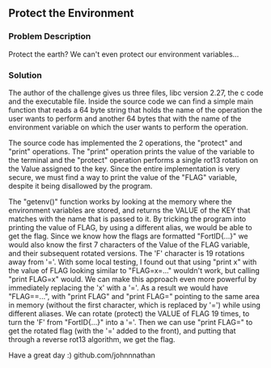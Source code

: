 ## Protect the Environment 

### Problem Description
Protect the earth? We can't even protect our environment variables...

### Solution

The author of the challenge gives us three files, libc version 2.27, the c code and the executable file. Inside the source code we can find a simple main function that reads a 64 byte string that holds the name of the operation the user wants to perform and another 64 bytes that with the name of the environment variable on which the user wants to perform the operation. 

The source code has implemented the 2 operations, the "protect" and "print" operations. The "print" operation prints the value of the variable to the terminal and the "protect" operation performs a single rot13 rotation on the Value assigned to the key. Since the entire implementation is very secure, we must find a way to print the value of the "FLAG" variable, despite it being disallowed by the program. 

The "getenv()" function works by looking at the memory where the environment variables are stored, and returns the VALUE of the KEY that matches with the name that is passed to it. By tricking the program into printing the value of FLAG, by using a different alias, we would be able to get the flag. Since we know how the flags are formatted "FortID{...}" we would also know the first 7 characters of the Value of the FLAG variable, and their subsequent rotated versions. The 'F' character is 19 rotations away from '='. With some local testing, I found out that using "print x" with the value of FLAG looking similar to "FLAG=x=..." wouldn't work, but calling "print FLAG=x" would. We can make this approach even more powerful by immediately replacing the 'x' with a '='. As a result we would have "FLAG==...", with "print FLAG" and "print FLAG=" pointing to the same area in memory (without the first character, which is replaced by '=') while using different aliases. We can rotate (protect) the VALUE of FLAG 19 times, to turn the 'F' from "FortID{...}" into a '='. Then we can use "print FLAG=" to get the rotated flag (with the '=' added to the front), and putting that through a reverse rot13 algorithm, we get the flag.


Have a great day :)
github.com/johnnnathan
